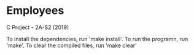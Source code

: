 # Employees
C Project - 2A-S2 (2019)

To install the dependencies, run 'make install'. To run the programn, run 'make'. To clear the compiled files, run 'make clear'
